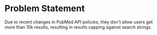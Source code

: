 # Problem Statement

Due to recent changes in PubMed API policies, they don't allow users get more than 10k results, resulting 
in results capping against search strings.
